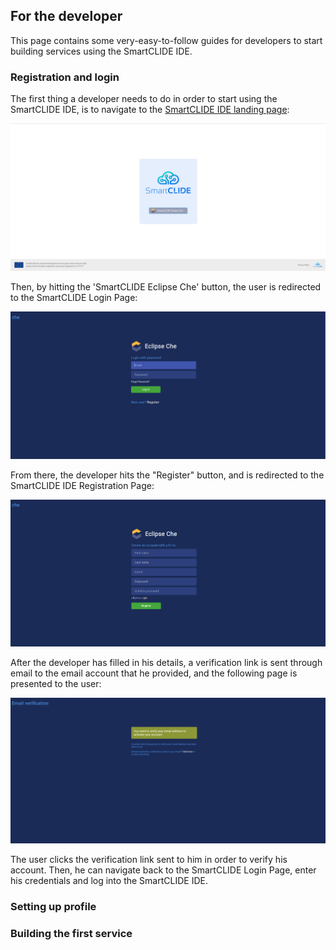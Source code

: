 ## For the developer

This page contains some very-easy-to-follow guides for developers to start building services using the SmartCLIDE IDE.

### Registration and login

The first thing a developer needs to do in order to start using the SmartCLIDE IDE, is to navigate to the [SmartCLIDE IDE landing page](https://ide.che.smartclide.eu/):

![The SmartCLIDE IDE Landing Page](img/smartclide-ide-landing-page.png)

Then, by hitting the 'SmartCLIDE Eclipse Che' button, the user is redirected to the SmartCLIDE Login Page:

![The SmartCLIDE IDE Login Page](img/smartclide-ide-login-page.png)

From there, the developer hits the "Register" button, and is redirected to the SmartCLIDE IDE Registration Page:

![The SmartCLIDE IDE Registration Page](img/smartclide-ide-registration-page.png)

After the developer has filled in his details, a verification link is sent through email to the email account that he provided, and the following page is presented to the user:

![The SmartCLIDE IDE Email Verification Page](img/smartclide-ide-email-verification-page.png)

The user clicks the verification link sent to him in order to verify his account. Then, he can navigate back to the SmartCLIDE Login Page, enter his credentials and log into the SmartCLIDE IDE.

### Setting up profile

### Building the first service